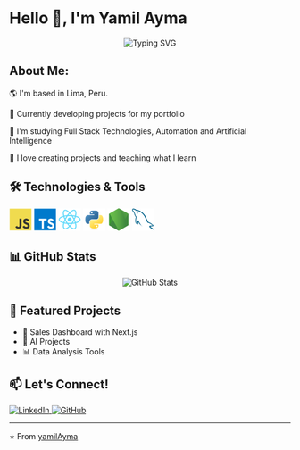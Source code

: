 # Hello 👋, I'm Yamil Ayma

<div align="center">
  <img src="https://readme-typing-svg.demolab.com?font=Fira+Code&weight=600&size=28&duration=3000&pause=1000&color=00FF00&center=true&vCenter=true&random=false&width=435&lines=I+Love+Programming;AI+Expert" alt="Typing SVG" />
</div>

## About Me:

🌎 I'm based in Lima, Peru.

🚀 Currently developing projects for my portfolio

🌱 I'm studying Full Stack Technologies, Automation and Artificial Intelligence

🎯 I love creating projects and teaching what I learn

## 🛠️ Technologies & Tools

<p align="left">
  <img src="https://raw.githubusercontent.com/devicons/devicon/master/icons/javascript/javascript-original.svg" alt="javascript" width="40" height="40"/>
  <img src="https://raw.githubusercontent.com/devicons/devicon/master/icons/typescript/typescript-original.svg" alt="typescript" width="40" height="40"/>
  <img src="https://raw.githubusercontent.com/devicons/devicon/master/icons/react/react-original.svg" alt="react" width="40" height="40"/>
  <img src="https://raw.githubusercontent.com/devicons/devicon/master/icons/python/python-original.svg" alt="python" width="40" height="40"/>
  <img src="https://raw.githubusercontent.com/devicons/devicon/master/icons/nodejs/nodejs-original.svg" alt="nodejs" width="40" height="40"/>
  <img src="https://raw.githubusercontent.com/devicons/devicon/master/icons/mysql/mysql-original.svg" alt="mysql" width="40" height="40"/>
</p>

## 📊 GitHub Stats

<div align="center">
  <img src="https://github-readme-stats.vercel.app/api?username=yamilAyma&show_icons=true&theme=radical" alt="GitHub Stats" />
</div>

## 🌟 Featured Projects

- 🚀 Sales Dashboard with Next.js
- 🤖 AI Projects
- 📊 Data Analysis Tools

## 📫 Let's Connect!

<p align="left">
  <a href="https://linkedin.com/in/yamilAyma" target="_blank">
    <img src="https://img.shields.io/badge/LinkedIn-0077B5?style=for-the-badge&logo=linkedin&logoColor=white" alt="LinkedIn"/>
  </a>
  <a href="https://github.com/yamilAyma" target="_blank">
    <img src="https://img.shields.io/badge/GitHub-100000?style=for-the-badge&logo=github&logoColor=white" alt="GitHub"/>
  </a>
</p>

---
⭐️ From [yamilAyma](https://github.com/yamilAyma) 